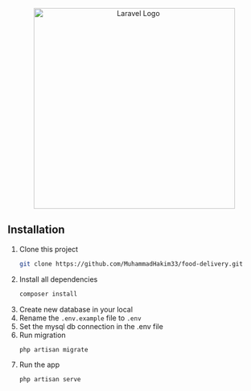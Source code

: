 <p align="center"><a href="https://laravel.com" target="_blank"><img src="https://raw.githubusercontent.com/laravel/art/master/logo-lockup/5%20SVG/2%20CMYK/1%20Full%20Color/laravel-logolockup-cmyk-red.svg" width="400" alt="Laravel Logo"></a></p>

## Installation

1. Clone this project
    ```sh
    git clone https://github.com/MuhammadHakim33/food-delivery.git
    ```
2. Install all dependencies
    ```sh
    composer install
    ```
3. Create new database in your local
4. Rename the `.env.example` file to `.env`
5. Set the mysql db connection in the .env file
6. Run migration
    ```sh
    php artisan migrate
    ```
7. Run the app
    ```sh
    php artisan serve
    ```
